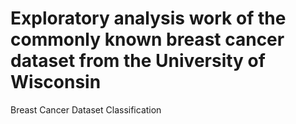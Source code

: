 # Exploratory analysis work of the commonly known breast cancer dataset from the University of Wisconsin
Breast Cancer Dataset Classification
